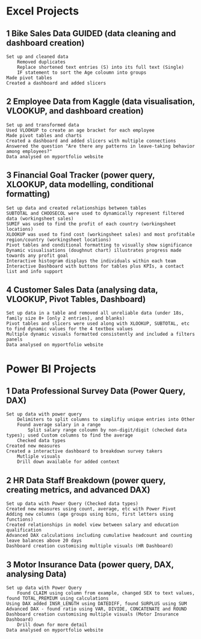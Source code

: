 # Excel Projects

## 1 Bike Sales Data GUIDED (data cleaning and dashboard creation)
    Set up and cleaned data
        Removed duplicates
        Replace shortened text entries (S) into its full text (Single)
        IF statement to sort the Age coloumn into groups
    Made pivot tables
    Created a dashboard and added slicers

## 2 Employee Data from Kaggle (data visualisation, VLOOKUP, and dashboard creation)
    Set up and transformed data
    Used VLOOKUP to create an age bracket for each employee
    Made pivot tables and charts
    Created a dashboard and added slicers with multiple connections
    Answered the question "Are there any patterns in leave-taking behavior among employees?"
    Data analysed on myportfolio website

## 3 Financial Goal Tracker (power query, XLOOKUP, data modelling, conditional formatting)
    Set up data and created relationships between tables
    SUBTOTAL and CHOOSECOL were used to dynamically represent filtered data (workingsheet sales)
    SUMIF was used to find the profit of each country (workingsheet locations)
    XLOOKUP was used to find cost (workingsheet sales) and most profitable region/country (workingsheet locations)
    Pivot tables and conditional formatting to visually show significance
    Dynamic visualisations (doughnut chart) illustrates progress made towards any profit goal
    Interactive histogram displays the individuals within each team
    Interactive Dashboard with buttons for tables plus KPIs, a contact list and info support

## 4 Customer Sales Data (analysing data, VLOOKUP, Pivot Tables, Dashboard)
    Set up data in a table and removed all unreliable data (under 18s, family size 8+ [only 2 entries], and blanks)
    Pivot tables and slicers were used along with XLOOKUP, SUBTOTAL, etc to find dynamic values for the 4 textbox values
    Multiple dynamic visuals formatted consistently and included a filters panels
    Data analysed on myportfolio website


# Power BI Projects

## 1 Data Professional Survey Data (Power Query, DAX)
    Set up data with power query
        Delimiters to split columns to simplifiy unique entries into Other
        Found average salary in a range
            Split salary range coloumn by non-digit/digit (checked data types); used Custom columns to find the average
        Checked data types
    Created new measures
    Created a interactive dashboard to breakdown survey takers
        Mutliple visuals
        Drill down available for added context

## 2 HR Data Staff Breakdown (power query, creating metrics, and advanced DAX)
    Set up data with Power Query (Checked data types)
    Created new measures using count, average, etc with Power Pivot
    Adding new columns (age groups using bins, first letters using functions)
    Created relationships in model view between salary and education qualification
    Advanced DAX calculations including cumulative headcount and counting leave balances above 20 days
    Dashboard creation customising multiple visuals (HR Dashboard)

## 3 Motor Insurance Data (power query, DAX, analysing Data)
    Set up data with Power Query
        Found CLAIM using column from example, changed SEX to text values, found TOTAL_PREMIUM using calculations
    Using DAX added INSR_LENGTH using DATEDIFF, found SURPLUS using SUM
    Advanced DAX - found ratio using VAR, DIVIDE, CONCATENATE and ROUND
    Dashboard creation customising multiple visuals (Motor Insurance Dashboard)
        Drill down for more detail
    Data analysed on myportfolio website
